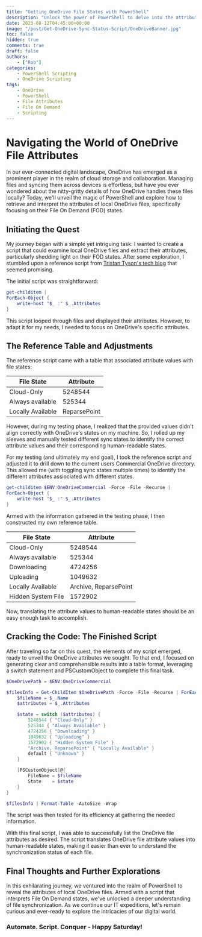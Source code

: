 ```yaml
---
title: "Getting OneDrive File States with PowerShell"
description: "Unlock the power of PowerShell to delve into the attributes of local OneDrive files and interpret their File On Demand states."
date: 2023-08-12T04:45:00+00:00
image: "/post/Get-OneDrive-Sync-Status-Script/OneDriveBanner.jpg"
toc: false
hidden: true
comments: true
draft: false
authors:
    - ["Rob"]
categories:
    - PowerShell Scripting
    - OneDrive Scripting
tags:
    - OneDrive
    - PowerShell
    - File Attributes
    - File On Demand
    - Scripting
---
```


# Navigating the World of OneDrive File Attributes

In our ever-connected digital landscape, OneDrive has emerged as a prominent player in the realm of cloud storage and collaboration. Managing files and syncing them across devices is effortless, but have you ever wondered about the nitty-gritty details of how OneDrive handles these files locally? Today, we'll unveil the magic of PowerShell and explore how to retrieve and interpret the attributes of local OneDrive files, specifically focusing on their File On Demand (FOD) states.

## Initiating the Quest

My journey began with a simple yet intriguing task: I wanted to create a script that could examine local OneDrive files and extract their attributes, particularly shedding light on their FOD states. After some exploration, I stumbled upon a reference script from [Tristan Tyson's tech blog](https://tech.tristantyson.com/setonedrivefodstatespowershell) that seemed promising.

The initial script was straightforward:

```powershell
get-childitem | 
ForEach-Object {
    write-host "$_ :" $_.Attributes
}
```

This script looped through files and displayed their attributes. However, to adapt it for my needs, I needed to focus on OneDrive's specific attributes.

## The Reference Table and Adjustments

The reference script came with a table that associated attribute values with file states:

| File State          | Attribute   |
|---------------------|-------------|
| Cloud-Only          | 5248544     |
| Always available   | 525344      |
| Locally Available | ReparsePoint|

However, during my testing phase, I realized that the provided values didn't align correctly with OneDrive's states on my machine. So, I rolled up my sleeves and manually tested different sync states to identify the correct attribute values and their corresponding human-readable states.

For my testing (and ultimately my end goal), I took the reference script and adjusted it to drill down to the current users Commercial OneDrive directory. This allowed me (with toggling sync states multiple times) to identify the different attributes assiociated with different states.

```powershell
get-childitem $ENV:OneDriveCommercial -Force -File -Recurse | 
ForEach-Object {
    write-host "$_ :" $_.Attributes
}
```

Armed with the information gathered in the testing phase, I then constructed my own reference table. 

| File State          | Attribute   |
|---------------------|-------------|
| Cloud-Only          | 5248544     |
| Always available    | 525344      |
| Downloading         | 4724256     |
| Uploading           | 1049632     |
| Locally Available   | Archive, ReparsePoint|
| Hidden System File  | 1572902     |

Now, translating the attribute values to human-readable states should be an easy enough task to accomplish. 

## Cracking the Code: The Finished Script

After traveling so far on this quest, the elements of my script emerged, ready to unveil the OneDrive attributes we sought. To that end, I focused on generating clear and comprehensible results into a table format, leveraging a switch statement and PSCustomObject to complete this final task. 

```powershell
$OneDrivePath = $ENV:OneDriveCommercial

$filesInfo = Get-ChildItem $OneDrivePath -Force -File -Recurse | ForEach-Object {
    $fileName = $_.Name
    $attributes = $_.Attributes

    $state = switch ($attributes) {
        5248544 { "Cloud-Only" }
        525344 { "Always Available" }
        4724256 { "Downloading" }
        1049632 { "Uploading" }
        1572902 { "Hidden System File" }
        "Archive, ReparsePoint" { "Locally Available" }
        default { "Unknown" }
    }

    [PSCustomObject]@{
        FileName = $fileName
        State    = $state
    }
}

$filesInfo | Format-Table -AutoSize -Wrap
```

The script was then tested for its efficiency at gathering the needed information.

With this final script, I was able to successfully list the OneDrive file attributes as desired. The script translates OneDrive file attribute values into human-readable states, making it easier than ever to understand the synchronization status of each file.

## Final Thoughts and Further Explorations

In this exhilarating journey, we ventured into the realm of PowerShell to reveal the attributes of local OneDrive files. Armed with a script that interprets File On Demand states, we've unlocked a deeper understanding of file synchronization. As we continue our IT expeditions, let's remain curious and ever-ready to explore the intricacies of our digital world. 


### Automate. Script. Conquer - Happy Saturday!
